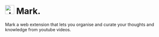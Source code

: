 # <img src="https://cdn.discordapp.com/attachments/1341106050908295261/1341840462494957669/Group_12x.png?ex=67b775d0&is=67b62450&hm=e729a13e9107dd123d5fc657558687836e84509943584ca9669e1a5d7b7a0060&)<" alt="drawing" width="30"/> Mark.
Mark a web extension that lets you organise and curate your thoughts and knowledge from youtube videos.
